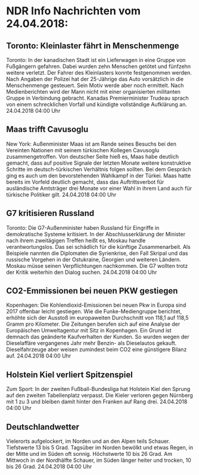 # NDR Info Nachrichten vom 24.04.2018:


## Toronto: Kleinlaster fährt in Menschenmenge
Toronto: In der kanadischen Stadt ist ein Lieferwagen in eine Gruppe von Fußgängern gefahren. Dabei wurden zehn Menschen getötet und fünfzehn weitere verletzt. Der Fahrer des Kleinlasters konnte festgenommen werden. Nach Angaben der Polizei hat der 25-Jährige das Auto vorsätzlich in die Menschenmenge gesteuert. Sein Motiv werde aber noch ermittelt. Nach Medienberichten wird der Mann nicht mit einer organisierten militanten Gruppe in Verbindung gebracht. Kanadas Premierminister Trudeau sprach von einem schrecklichen Vorfall und kündigte vollständige Aufklärung an. 24.04.2018 04:00 Uhr 

## Maas trifft Cavusoglu
New York:    Außenminister Maas ist am Rande seines Besuchs bei den Vereinten Nationen mit seinem türkischen Kollegen Cavusoglu zusammengetroffen. Von deutscher Seite hieß es, Maas habe deutlich gemacht, dass auf positive Signale der letzten Monate weitere konstruktive Schritte im deutsch-türkischen Verhältnis folgen sollten. Bei dem Gespräch ging es auch um den bevorstehenden Wahlkampf in der Türkei. Maas hatte bereits im Vorfeld deutlich gemacht, dass das Auftrittsverbot für ausländische Amtsträger drei Monate vor einer Wahl in ihrem Land auch für türkische Politiker gilt. 24.04.2018 04:00 Uhr 

## G7 kritisieren Russland
Toronto:      Die G7-Außenminister haben Russland für Eingriffe in demokratische Systeme kritisiert. In der Abschlusserklärung der Minister nach ihrem zweitägigen Treffen heißt es, Moskau handle verantwortungslos. Das sei schädlich für die künftige Zusammenarbeit. Als Beispiele nannten die Diplomaten die Syrienkrise, den Fall Skripal und das russische Vorgehen in der Ostukraine, Georgien und weiteren Ländern. Moskau müsse seinen Verpflichtungen nachkommen. Die G7 wollten trotz der Kritik weiterhin den Dialog suchen. 24.04.2018 04:00 Uhr 

## CO2-Emmissionen bei neuen PKW gestiegen
Kopenhagen:     Die Kohlendioxid-Emissionen bei neuen Pkw in Europa sind 2017 offenbar leicht gestiegen. Wie die Funke-Mediengruppe berichtet, erhöhte sich der Ausstoß im europaweiten Durchschnitt von 118,1 auf 118,5 Gramm pro Kilometer. Die Zeitungen berufen sich auf eine Analyse der Europäischen Umweltagentur mit Sitz in Kopenhagen. Ein Grund ist demnach das geänderte Kaufverhalten der Kunden. So wurden wegen der Dieselaffäre vergangenes Jahr mehr Benzin- als Dieselautos gekauft. Dieselfahrzeuge aber weisen zumindest beim CO2 eine günstigere Bilanz auf. 24.04.2018 04:00 Uhr 

## Holstein Kiel verliert Spitzenspiel
Zum Sport: In der zweiten Fußball-Bundesliga hat Holstein Kiel den Sprung auf den zweiten Tabellenplatz verpasst. Die Kieler verloren gegen Nürnberg mit 1 zu 3 und bleiben damit hinter den Franken auf Rang drei. 24.04.2018 04:00 Uhr 

## Deutschlandwetter
Vielerorts aufgelockert, im Norden und an den Alpen teils Schauer. Tiefstwerte 13 bis 5 Grad. Tagsüber im Norden bewölkt und etwas Regen, in der Mitte und im Süden oft sonnig. Höchstwerte 10  bis 26 Grad. Am Mittwoch in der Nordhälfte Schauer, im Süden länger heiter und trocken, 10 bis 26 Grad. 24.04.2018 04:00 Uhr 
